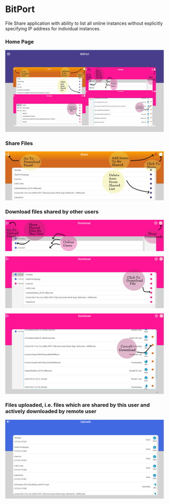 # BitPort
File Share application with ability to list all online instances without explicitly specifying IP address for individual instances.

### Home Page
![](Images/home.PNG)
### Share Files
![](Images/share.jpg)
### Download files shared by other users
![](Images/download1.jpg) 

![](Images/download2.jpg)

![](Images/download3.jpg)
### Files uploaded, i.e. files which are shared by this user and actively downloaded by remote user
![](Images/uploads.PNG) 
